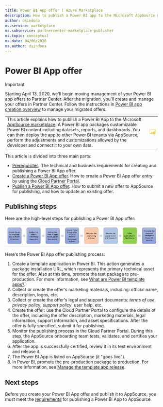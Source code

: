 ```yaml
---
title: Power BI App offer | Azure Marketplace 
description: How to publish a Power BI app to the Microsoft AppSource marketplace.
author: dsindona
ms.service: marketplace
ms.subservice: partnercenter-marketplace-publisher
ms.topic: conceptual
ms.date: 04/06/2020
ms.author: dsindona
---
```


# Power BI App offer

>[!Important]
>Starting April 13, 2020, we'll begin moving management of your Power BI app offers to Partner Center. After the migration, you'll create and manage your offers in Partner Center. Follow the instructions in [Power BI app creation overview](https://aka.ms/AzurePBIAppCreationOverview) to manage your migrated offers.

|              |                                |
|--------------|--------------------------------|
| This article explains how to publish a Power BI App to the Microsoft [AppSource marketplace](https://appsource.microsoft.com/).  A Power BI app packages customizable Power BI content including datasets, reports, and dashboards. You can then deploy the app to other Power BI tenants via AppSource, perform the adjustments and customizations allowed by the developer and connect it to your own data. | ![Power BI icon](./media/powerbi-icon.png) |


This article is divided into three main parts:

-   [Prerequisites](./cpp-prerequisites.md). The technical and business requirements for creating and publishing a Power BI App offer.
-   [Create a Power BI App offer](./cpp-create-offer.md). How to create a Power BI App offer entry by using the [Cloud Partner Portal](https://cloudpartner.azure.com).
-   [Publish a Power BI App offer](./cpp-publish-offer.md). How to submit a new offer to AppSource for publishing, and how to update an existing offer.


## Publishing steps

Here are the high-level steps for publishing a Power BI App offer:

![Power BI App offer publishing steps](media/publishing-steps.png)

Here's the Power BI App offer publishing process:

1. Create a template application in Power BI. This action generates a package installation URL, which represents the primary technical asset for the offer. Also at this time, promote the test package to pre-production. For more information, see [What are Power BI template apps?](https://docs.microsoft.com/power-bi/service-template-apps-overview). 
2. Collect or create the offer's marketing materials, including: official name, description, logos, etc. 
3. Collect or create the offer's legal and support documents: *terms of use*, *privacy policy*, *support policy*, user help, etc.
4. Create the offer: use the Cloud Partner Portal to configure the details of the offer, including the offer description, marketing materials, legal information, support information, and asset specifications.  After the offer is fully specified, submit it for publishing.
5. Monitor the publishing process in the Cloud Partner Portal.  During this step, the AppSource onboarding team tests, validates, and certifies your application. 
6. After the app is successfully certified, review it in its test environment and release it. 
7. The Power BI App is listed on AppSource (it "goes live").
8. In Power BI, promote the pre-production package to production. For more information, see [Manage the template app release](https://docs.microsoft.com/power-bi/service-template-apps-create#manage-the-template-app-release).


## Next steps

Before you create your Power BI App offer and publish it to AppSource, you must meet the [requirements](./cpp-prerequisites.md) for publishing a Power BI App to AppSource.
